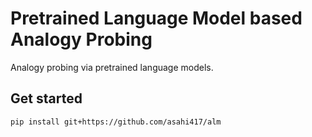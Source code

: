 # Pretrained Language Model based Analogy Probing
Analogy probing via pretrained language models.


## Get started
```shell script
pip install git+https://github.com/asahi417/alm
```